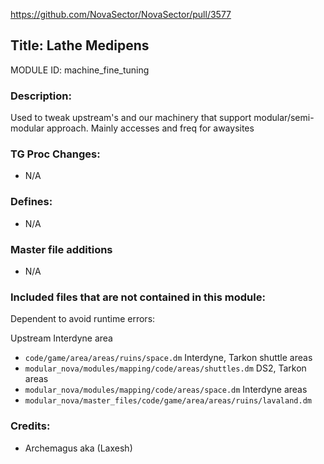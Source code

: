 https://github.com/NovaSector/NovaSector/pull/3577

## Title: Lathe Medipens

MODULE ID: machine_fine_tuning

### Description:

Used to tweak upstream's and our machinery that support modular/semi-modular
approach. Mainly accesses and freq for awaysites

### TG Proc Changes:

- N/A

### Defines:

- N/A

### Master file additions

- N/A

### Included files that are not contained in this module:

Dependent to avoid runtime errors:

Upstream Interdyne area

- `code/game/area/areas/ruins/space.dm`
  Interdyne, Tarkon shuttle areas
- `modular_nova/modules/mapping/code/areas/shuttles.dm`
  DS2, Tarkon areas
- `modular_nova/modules/mapping/code/areas/space.dm`
  Interdyne areas
- `modular_nova/master_files/code/game/area/areas/ruins/lavaland.dm`

### Credits:

- Archemagus aka (Laxesh)
